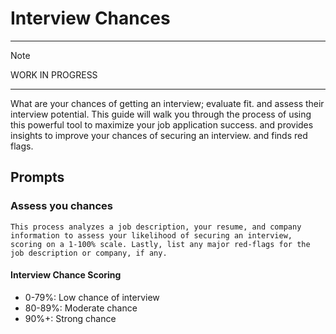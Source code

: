 # Interview Chances

---

> [!NOTE]
> WORK IN PROGRESS

---


What are your chances of getting an interview; evaluate fit.
and assess their interview potential. This guide will walk you through the process of using this powerful tool to maximize your job application success. and provides insights to improve your chances of securing an interview. 
and finds red flags.

## Prompts

### Assess you chances

```
This process analyzes a job description, your resume, and company information to assess your likelihood of securing an interview, scoring on a 1-100% scale. Lastly, list any major red-flags for the job description or company, if any.
```
#### Interview Chance Scoring

- 0-79%: Low chance of interview
- 80-89%: Moderate chance
- 90%+: Strong chance

